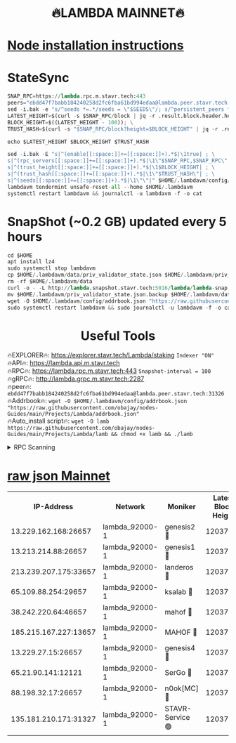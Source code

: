 <h1 align="center"> 🔥LAMBDA MAINNET🔥</h1>


[Node installation instructions](https://github.com/obajay/nodes-Guides/tree/main/Projects/Lambda)
=


# StateSync
```python
SNAP_RPC=https://lambda.rpc.m.stavr.tech:443
peers="ebdd47f7babb184240258d2fc6fba61bd994edaa@lambda.peer.stavr.tech:31326" 
sed -i.bak -e "s/^seeds *=.*/seeds = \"$SEEDS\"/; s/^persistent_peers *=.*/persistent_peers = \"$PEERS\"/" $HOME/.lambdavm/config/config.toml
LATEST_HEIGHT=$(curl -s $SNAP_RPC/block | jq -r .result.block.header.height); \
BLOCK_HEIGHT=$((LATEST_HEIGHT - 100)); \
TRUST_HASH=$(curl -s "$SNAP_RPC/block?height=$BLOCK_HEIGHT" | jq -r .result.block_id.hash)

echo $LATEST_HEIGHT $BLOCK_HEIGHT $TRUST_HASH

sed -i.bak -E "s|^(enable[[:space:]]+=[[:space:]]+).*$|\1true| ; \
s|^(rpc_servers[[:space:]]+=[[:space:]]+).*$|\1\"$SNAP_RPC,$SNAP_RPC\"| ; \
s|^(trust_height[[:space:]]+=[[:space:]]+).*$|\1$BLOCK_HEIGHT| ; \
s|^(trust_hash[[:space:]]+=[[:space:]]+).*$|\1\"$TRUST_HASH\"| ; \
s|^(seeds[[:space:]]+=[[:space:]]+).*$|\1\"\"|" $HOME/.lambdavm/config/config.toml
lambdavm tendermint unsafe-reset-all --home $HOME/.lambdavm
systemctl restart lambdavm && journalctl -u lambdavm -f -o cat

```
# SnapShot (~0.2 GB) updated every 5 hours
```python
cd $HOME
apt install lz4
sudo systemctl stop lambdavm
cp $HOME/.lambdavm/data/priv_validator_state.json $HOME/.lambdavm/priv_validator_state.json.backup
rm -rf $HOME/.lambdavm/data
curl -o - -L http://lambda.snapshot.stavr.tech:5016/lambda/lambda-snap.tar.lz4 | lz4 -c -d - | tar -x -C $HOME/.lambdavm --strip-components 2
mv $HOME/.lambdavm/priv_validator_state.json.backup $HOME/.lambdavm/data/priv_validator_state.json
wget -O $HOME/.lambdavm/config/addrbook.json "https://raw.githubusercontent.com/obajay/nodes-Guides/main/Projects/Lambda/addrbook.json"
sudo systemctl restart lambdavm && sudo journalctl -u lambdavm -f -o cat
```
 <h1 align="center"> Useful Tools</h1>

🔥EXPLORER🔥:      https://explorer.stavr.tech/Lambda/staking	        `Indexer "ON"` \
🔥API🔥: 			 		 https://lambda.api.m.stavr.tech \
🔥RPC🔥:           https://lambda.rpc.m.stavr.tech:443	              `Snapshot-interval = 100` \
🔥gRPC🔥:          http://lambda.grpc.m.stavr.tech:2287 \
🔥peer🔥:					 `ebdd47f7babb184240258d2fc6fba61bd994edaa@lambda.peer.stavr.tech:31326` \
🔥Addrbook🔥:    ```wget -O $HOME/.lambdavm/config/addrbook.json "https://raw.githubusercontent.com/obajay/nodes-Guides/main/Projects/Lambda/addrbook.json"``` \
🔥Auto_install script🔥: ```wget -O lamb https://raw.githubusercontent.com/obajay/nodes-Guides/main/Projects/Lambda/lamb && chmod +x lamb && ./lamb```


<details>
<summary>RPC Scanning</summary>

<h2 align="center"> We scan nodes in real time every 4 hours. And we provide the final result of RPC endpoints.
We cannot influence the operation of these nodes in any way. </h2>


```python
If Voting Power is higher than 0 --> then the Node is a validator of the network and may be subject to attack and be a potential threat to the chain.
```
```python
We marked such validators with a red symbol
```

</details>

[raw json Mainnet](https://rpc-check.lambm.stavr.tech/lambm/rpc-lambm-result.json)
=


<table><tr><th>IP-Address</th><th>Network</th><th>Moniker</th><th>Latest Block Height</th><th>Earliest Block Height</th><th>Catching Up</th><th>Tx Index</th><th>Voting Power</th><th>Scan Time</th></tr><tr><td>13.229.162.168:26657</td><td>lambda_92000-1</td><td>genesis2 🔴</td><td>12037133</td><td>1</td><td>False</td><td>on</td><td>15433360</td><td>2024-03-05T04:07:27.273717088UTC</td></tr><tr><td>13.213.214.88:26657</td><td>lambda_92000-1</td><td>genesis1 🔴</td><td>12037133</td><td>1</td><td>False</td><td>on</td><td>737835</td><td>2024-03-05T04:07:31.994895450UTC</td></tr><tr><td>213.239.207.175:33657</td><td>lambda_92000-1</td><td>landeros 🔴</td><td>12037131</td><td>8136001</td><td>False</td><td>off</td><td>1827972</td><td>2024-03-05T04:07:21.998541191UTC</td></tr><tr><td>65.109.88.254:29657</td><td>lambda_92000-1</td><td>ksalab 🔴</td><td>12037134</td><td>8715001</td><td>False</td><td>on</td><td>510465</td><td>2024-03-05T04:07:36.715191219UTC</td></tr><tr><td>38.242.220.64:46657</td><td>lambda_92000-1</td><td>mahof 🔴</td><td>12037136</td><td>10131001</td><td>False</td><td>off</td><td>770350</td><td>2024-03-05T04:07:41.439968573UTC</td></tr><tr><td>185.215.167.227:13657</td><td>lambda_92000-1</td><td>MAHOF 🔴</td><td>12037133</td><td>10134001</td><td>False</td><td>on</td><td>2051510</td><td>2024-03-05T04:07:30.783190116UTC</td></tr><tr><td>13.229.27.15:26657</td><td>lambda_92000-1</td><td>genesis4 🔴</td><td>12037133</td><td>11043001</td><td>False</td><td>on</td><td>9577262</td><td>2024-03-05T04:07:30.488501333UTC</td></tr><tr><td>65.21.90.141:12121</td><td>lambda_92000-1</td><td>SerGo 🔴</td><td>12037136</td><td>11937136</td><td>False</td><td>off</td><td>10618461</td><td>2024-03-05T04:07:41.139624658UTC</td></tr><tr><td>88.198.32.17:26657</td><td>lambda_92000-1</td><td>n0ok[MC] 🔴</td><td>12037136</td><td>11937136</td><td>False</td><td>off</td><td>1578630</td><td>2024-03-05T04:07:43.691001024UTC</td></tr><tr><td>135.181.210.171:31327</td><td>lambda_92000-1</td><td>STAVR-Service 🟢</td><td>12037134</td><td>12035501</td><td>False</td><td>on</td><td>0</td><td>2024-03-05T04:07:36.411645555UTC</td></tr></table>
